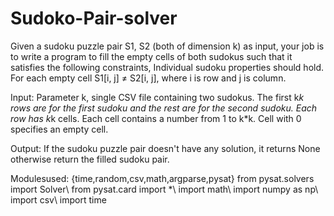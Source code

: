 # Sudoko-Pair-solver
Given a sudoku puzzle pair S1, S2 (both of dimension k) as input, your job is to write a program to fill the empty cells of both sudokus such that it satisfies the following constraints, Individual sudoku properties should hold. For each empty cell S1[i, j] ≠ S2[i, j], where i is row and j is column.

Input: Parameter k, single CSV file containing two sudokus. The first k*k rows are for the first sudoku and the rest are for the second sudoku. Each row has k*k cells. Each cell contains a number from 1 to k*k. Cell with 0 specifies an empty cell.

Output: If the sudoku puzzle pair doesn't have any solution, it returns None otherwise return the filled sudoku pair.

Modulesused: {time,random,csv,math,argparse,pysat}
from pysat.solvers import Solver\\
from pysat.card import *\\
import math\\
import numpy as np\\
import csv\\
import time 
